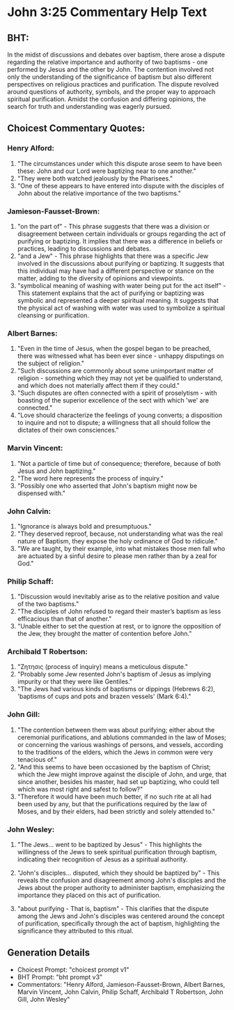 # John 3:25 Commentary Help Text

## BHT:
In the midst of discussions and debates over baptism, there arose a dispute regarding the relative importance and authority of two baptisms - one performed by Jesus and the other by John. The contention involved not only the understanding of the significance of baptism but also different perspectives on religious practices and purification. The dispute revolved around questions of authority, symbols, and the proper way to approach spiritual purification. Amidst the confusion and differing opinions, the search for truth and understanding was eagerly pursued.

## Choicest Commentary Quotes:
### Henry Alford:
1. "The circumstances under which this dispute arose seem to have been these: John and our Lord were baptizing near to one another."
2. "They were both watched jealously by the Pharisees."
3. "One of these appears to have entered into dispute with the disciples of John about the relative importance of the two baptisms."

### Jamieson-Fausset-Brown:
1. "on the part of" - This phrase suggests that there was a division or disagreement between certain individuals or groups regarding the act of purifying or baptizing. It implies that there was a difference in beliefs or practices, leading to discussions and debates.
2. "and a Jew" - This phrase highlights that there was a specific Jew involved in the discussions about purifying or baptizing. It suggests that this individual may have had a different perspective or stance on the matter, adding to the diversity of opinions and viewpoints.
3. "symbolical meaning of washing with water being put for the act itself" - This statement explains that the act of purifying or baptizing was symbolic and represented a deeper spiritual meaning. It suggests that the physical act of washing with water was used to symbolize a spiritual cleansing or purification.

### Albert Barnes:
1. "Even in the time of Jesus, when the gospel began to be preached, there was witnessed what has been ever since - unhappy disputings on the subject of religion."
2. "Such discussions are commonly about some unimportant matter of religion - something which they may not yet be qualified to understand, and which does not materially affect them if they could."
3. "Such disputes are often connected with a spirit of proselytism - with boasting of the superior excellence of the sect with which 'we' are connected."
4. "Love should characterize the feelings of young converts; a disposition to inquire and not to dispute; a willingness that all should follow the dictates of their own consciences."

### Marvin Vincent:
1. "Not a particle of time but of consequence; therefore, because of both Jesus and John baptizing."
2. "The word here represents the process of inquiry."
3. "Possibly one who asserted that John's baptism might now be dispensed with."

### John Calvin:
1. "Ignorance is always bold and presumptuous."
2. "They deserved reproof, because, not understanding what was the real nature of Baptism, they expose the holy ordinance of God to ridicule."
3. "We are taught, by their example, into what mistakes those men fall who are actuated by a sinful desire to please men rather than by a zeal for God."

### Philip Schaff:
1. "Discussion would inevitably arise as to the relative position and value of the two baptisms."
2. "The disciples of John refused to regard their master’s baptism as less efficacious than that of another."
3. "Unable either to set the question at rest, or to ignore the opposition of the Jew, they brought the matter of contention before John."

### Archibald T Robertson:
1. "Ζητησις (process of inquiry) means a meticulous dispute." 
2. "Probably some Jew resented John's baptism of Jesus as implying impurity or that they were like Gentiles."
3. "The Jews had various kinds of baptisms or dippings (Hebrews 6:2), 'baptisms of cups and pots and brazen vessels' (Mark 6:4)."

### John Gill:
1. "The contention between them was about purifying; either about the ceremonial purifications, and ablutions commanded in the law of Moses; or concerning the various washings of persons, and vessels, according to the traditions of the elders, which the Jews in common were very tenacious of."
2. "And this seems to have been occasioned by the baptism of Christ; which the Jew might improve against the disciple of John, and urge, that since another, besides his master, had set up baptizing, who could tell which was most right and safest to follow?"
3. "Therefore it would have been much better, if no such rite at all had been used by any, but that the purifications required by the law of Moses, and by their elders, had been strictly and solely attended to."

### John Wesley:
1. "The Jews... went to be baptized by Jesus" - This highlights the willingness of the Jews to seek spiritual purification through baptism, indicating their recognition of Jesus as a spiritual authority.

2. "John's disciples... disputed, which they should be baptized by" - This reveals the confusion and disagreement among John's disciples and the Jews about the proper authority to administer baptism, emphasizing the importance they placed on this act of purification.

3. "about purifying - That is, baptism" - This clarifies that the dispute among the Jews and John's disciples was centered around the concept of purification, specifically through the act of baptism, highlighting the significance they attributed to this ritual.


## Generation Details
- Choicest Prompt: "choicest prompt v1"
- BHT Prompt: "bht prompt v3"
- Commentators: "Henry Alford, Jamieson-Fausset-Brown, Albert Barnes, Marvin Vincent, John Calvin, Philip Schaff, Archibald T Robertson, John Gill, John Wesley"
